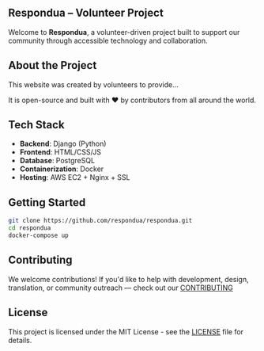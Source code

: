 ## Respondua – Volunteer Project

Welcome to **Respondua**, a volunteer-driven project built to support our community through accessible technology and collaboration.

## About the Project

This website was created by volunteers to provide...

It is open-source and built with ❤️ by contributors from all around the world.

## Tech Stack

- **Backend**: Django (Python)
- **Frontend**: HTML/CSS/JS
- **Database**: PostgreSQL
- **Containerization**: Docker
- **Hosting**: AWS EC2 + Nginx + SSL

## Getting Started

```bash
git clone https://github.com/respondua/respondua.git
cd respondua
docker-compose up
```

## Contributing
We welcome contributions!
If you'd like to help with development, design, translation, or community outreach — check out our [CONTRIBUTING](./CONTRIBUTING.md)

## License
This project is licensed under the MIT License - see the [LICENSE](./LICENSE) file for details.
